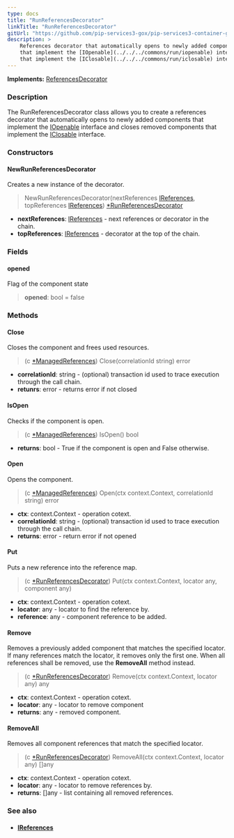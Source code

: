 ```yaml
---
type: docs
title: "RunReferencesDecorator"
linkTitle: "RunReferencesDecorator"
gitUrl: "https://github.com/pip-services3-gox/pip-services3-container-gox"
description: >
    References decorator that automatically opens to newly added components
    that implement the [IOpenable](../../../commons/run/iopenable) interface and closes removed components
    that implement the [IClosable](../../../commons/run/iclosable) interface.
---
```


**Implements:** [ReferencesDecorator](../references_decorator)


### Description

The RunReferencesDecorator class allows you to create a references decorator that automatically opens to newly added components that implement the [IOpenable](../../../commons/run/iopenable) interface and closes removed components that implement the [IClosable](../../../commons/run/iclosable) interface.

### Constructors

#### NewRunReferencesDecorator
Creates a new instance of the decorator.

> NewRunReferencesDecorator(nextReferences [IReferences](../../../commons/refer/ireferences), topReferences [IReferences](../../../commons/refer/ireferences)) [*RunReferencesDecorator]()

- **nextReferences**: [IReferences](../../../commons/refer/ireferences) - next references or decorator in the chain.
- **topReferences**: [IReferences](../../../commons/refer/ireferences) - decorator at the top of the chain.


### Fields

<span class="hide-title-link">

#### opened
Flag of the component state
> **opened**: bool = false

</span>

### Methods

#### Close
Closes the component and frees used resources.

> (c [*ManagedReferences]()) Close(correlationId string) error
- **correlationId**: string - (optional) transaction id used to trace execution through the call chain.
- **retunrs**: error - returns error if not closed

#### IsOpen
Checks if the component is open.

> (c [*ManagedReferences]()) IsOpen() bool
- **returns**: bool - True if the component is open and False otherwise.

#### Open
Opens the component.

> (c [*ManagedReferences]()) Open(ctx context.Context, correlationId string) error

- **ctx**: context.Context - operation cotext.
- **correlationId**: string - (optional) transaction id used to trace execution through the call chain.
- **returns**: error - return error if not opened

#### Put
Puts a new reference into the reference map.

> (c [*RunReferencesDecorator]()) Put(ctx context.Context, locator any, component any)

- **ctx**: context.Context - operation cotext.
- **locator**: any - locator to find the reference by.
- **reference**: any - component reference to be added.


#### Remove
Removes a previously added component that matches the specified locator.
If many references match the locator, it removes only the first one.
When all references shall be removed, use the **RemoveAll** method instead.

> (c [*RunReferencesDecorator]()) Remove(ctx context.Context, locator any) any

- **ctx**: context.Context - operation cotext.
- **locator**: any - locator to remove component
- **returns**: any - removed component.


#### RemoveAll
Removes all component references that match the specified locator.

> (c [*RunReferencesDecorator]()) RemoveAll(ctx context.Context, locator any) []any

- **ctx**: context.Context - operation cotext.
- **locator**: any - locator to remove references by.
- **returns**: []any - list containing all removed references.

### See also
- #### [IReferences](../../../commons/refer/ireferences)
